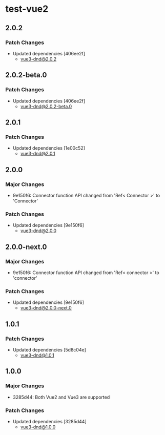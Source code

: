 # test-vue2

## 2.0.2

### Patch Changes

- Updated dependencies [406ee2f]
  - vue3-dnd@2.0.2

## 2.0.2-beta.0

### Patch Changes

- Updated dependencies [406ee2f]
  - vue3-dnd@2.0.2-beta.0

## 2.0.1

### Patch Changes

- Updated dependencies [1e00c52]
  - vue3-dnd@2.0.1

## 2.0.0

### Major Changes

- 9e150f6: Connector function API changed from 'Ref< Connector >' to 'Connector'

### Patch Changes

- Updated dependencies [9e150f6]
  - vue3-dnd@2.0.0

## 2.0.0-next.0

### Major Changes

- 9e150f6: Connector function API changed from 'Ref< connector >' to 'connector'

### Patch Changes

- Updated dependencies [9e150f6]
  - vue3-dnd@2.0.0-next.0

## 1.0.1

### Patch Changes

- Updated dependencies [5d8c04e]
  - vue3-dnd@1.0.1

## 1.0.0

### Major Changes

- 3285d44: Both Vue2 and Vue3 are supported

### Patch Changes

- Updated dependencies [3285d44]
  - vue3-dnd@1.0.0
